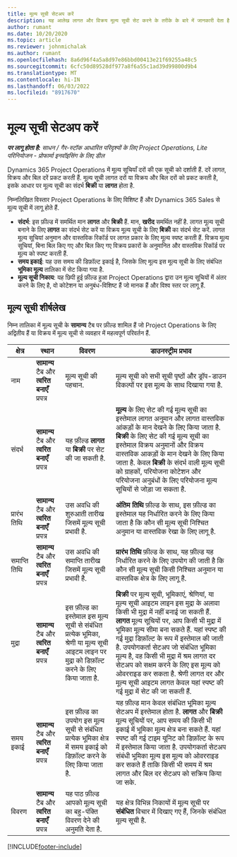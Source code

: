 ```yaml
---
title: मूल्य सूची सेटअप करें
description: यह आलेख लागत और विक्रय मूल्य सूची सेट करने के तरीके के बारे में जानकारी देता है.
author: rumant
ms.date: 10/20/2020
ms.topic: article
ms.reviewer: johnmichalak
ms.author: rumant
ms.openlocfilehash: 8a6d96f4a5a8d97e86bbd00413e21f69255a48c5
ms.sourcegitcommit: 6cfc50d89528df977a8f6a55c1ad39d99800d9b4
ms.translationtype: MT
ms.contentlocale: hi-IN
ms.lasthandoff: 06/03/2022
ms.locfileid: "8917670"
---
```

# <a name="set-up-price-lists"></a>मूल्य सूची सेटअप करें

_**पर लागू होता है:** साधन / गैर-स्टॉक आधारित परिदृश्यों के लिए Project Operations, Lite परिनियोजन - प्रोफार्मा इनवॉइसिंग के लिए डील_

Dynamics 365 Project Operations में मूल्य सूचियाँ दरों की एक सूची को दर्शाती हैं. दरें लागत, विक्रय और बिल दरें प्रकट करती हैं. मूल्य सूची लागत दरों या विक्रय और बिल दरों को प्रकट करती है, इसके आधार पर मूल्य सूची का संदर्भ **बिक्री** या **लागत** होता है.

निम्नलिखित विस्तार Project Operations के लिए विशिष्ट हैं और Dynamics 365 Sales से मूल्य सूची में लागू होते हैं.

- **संदर्भ**: इस फ़ील्ड में समर्थित मान **लागत** और **बिक्री** हैं. मान, **खरीद** समर्थित नहीं है. लागत मूल्य सूची बनाने के लिए **लागत** का संदर्भ सेट करें या विक्रय मूल्य सूची के लिए **बिक्री** का संदर्भ सेट करें. लागत मूल्य सूचियां अनुमान और वास्तविक रिकॉर्ड पर लागत प्रकार के लिए मूल्य स्पष्ट करती हैं. विक्रय मूल्य सूचियां, बिना बिल किए गए और बिल किए गए विक्रय प्रकारों के अनुमानित और वास्तविक रिकॉर्ड पर मूल्य को स्पष्ट करती हैं.
- **समय इकाई**: यह उस समय की डिफ़ॉल्ट इकाई है, जिसके लिए मूल्य इस मूल्य सूची के लिए संबंधित **भूमिका मूल्य** तालिका में सेट किया गया है.
- **मूल्य सूची निकाय**: यह छिपी हुई फ़ील्ड हुआ Project Operations द्वारा उन मूल्य सूचियों में अंतर करने के लिए है, वो कोटेशन या अनुबंध-विशिष्ट हैं जो मानक हैं और विश्व स्तर पर लागू हैं.

## <a name="price-list-header"></a>मूल्य सूची शीर्षलेख

निम्न तालिका में मूल्य सूची के **सामान्य** टैब पर फ़ील्ड शामिल हैं जो Project Operations के लिए अद्वितीय हैं या विक्रय में मूल्य सूची से व्यवहार में महत्वपूर्ण परिवर्तन हैं.

| क्षेत्र | स्थान | विवरण | डाउनस्ट्रीम प्रभाव |
| --- | --- | --- | --- |
| नाम | **सामान्य** टैब और **त्वरित बनाएँ** प्रपत्र | मूल्य सूची की पहचान. | मूल्य सूची को सभी सूची पृष्ठों और ड्रॉप-डाउन विकल्पों पर इस मूल्य के साथ दिखाया गया है.|
| संदर्भ | **सामान्य** टैब और **त्वरित बनाएँ** प्रपत्र | यह फ़ील्ड **लागत** या **बिक्री** पर सेट की जा सकती है. | **मूल्य** के लिए सेट की गई मूल्य सूची का इस्तेमाल लागत अनुमान और लागत वास्तविक आंकड़ों के मान देखने के लिए किया जाता है. **बिक्री** के लिए सेट की गई मूल्य सूची का इस्तेमाल विक्रय अनुमानों और विक्रय वास्तविक आकड़ों के मान देखने के लिए किया जाता है. केवल **बिक्री** के संदर्भ वाली मूल्य सूची को ग्राहकों, परियोजना कोटेशन और परियोजना अनुबंधों के लिए परियोजना मूल्य सूचियों से जोड़ा जा सकता है. |
| प्रारंभ तिथि | **सामान्य** टैब और **त्वरित बनाएँ** प्रपत्र | उस अवधि की शुरुआती तारीख जिसमें मूल्य सूची प्रभावी है. | **अंतिम तिथि** फ़ील्ड के साथ, इस फ़ील्ड का इस्तेमाल यह निर्धारित करने के लिए किया जाता है कि कौन सी मूल्य सूची निश्चित अनुमान या वास्तविक रेखा के लिए लागू है. |
| समाप्ति तिथि | **सामान्य** टैब और **त्वरित बनाएँ** प्रपत्र | उस अवधि की समाप्ति तारीख जिसमें मूल्य सूची प्रभावी है. | **प्रारंभ तिथि** फ़ील्ड के साथ, यह फ़ील्ड यह निर्धारित करने के लिए उपयोग की जाती है कि कौन सी मूल्य सूची किसी निश्चित अनुमान या वास्तविक क्षेत्र के लिए लागू है. |
| मुद्रा | **सामान्य** टैब और **त्वरित बनाएँ** प्रपत्र | इस फ़ील्ड का इस्तेमाल इस मूल्य सूची से संबंधित प्रत्येक भूमिका, श्रेणी या मूल्य सूची आइटम लाइन पर मुद्रा को डिफ़ॉल्ट करने के लिए किया जाता है. | **बिक्री** पर मूल्य सूची, भूमिकाएं, श्रेणियां, या मूल्य सूची आइटम लाइन इस मुद्रा के अलावा किसी भी मुद्रा में नहीं बनाई जा सकती हैं. **लागत** मूल्य सूचियों पर, आप किसी भी मुद्रा में भूमिका मूल्य सीमा बना सकते हैं. यहां स्पष्ट की गई मुद्रा डिफ़ॉल्ट के रूप में इस्तेमाल की जाती है. उपयोगकर्ता सेटअप जो संबंधित भूमिका मूल्य है, वह किसी भी मुद्रा में श्रम लागत दर सेटअप को सक्षम करने के लिए इस मूल्य को ओवरराइड कर सकता है. श्रेणी लागत दर और मूल्य सूची आइटम लागत केवल यहां स्पष्ट की गई मुद्रा में सेट की जा सकती हैं. |
| समय इकाई | **सामान्य** टैब और **त्वरित बनाएँ** प्रपत्र | इस फ़ील्ड का उपयोग इस मूल्य सूची से संबंधित प्रत्येक भूमिका क्षेत्र में समय इकाई को डिफ़ॉल्ट करने के लिए किया जाता है. | यह फ़ील्ड मान केवल संबंधित भूमिका मूल्य सेटअप में इस्तेमाल होता है. **लागत** और **बिक्री** मूल्य सूचियों पर, आप समय की किसी भी इकाई में भूमिका मूल्य क्षेत्र बना सकते हैं. यहां स्पष्ट की गई टाइम यूनिट को डिफ़ॉल्ट के रूप में इस्तेमाल किया जाता है. उपयोगकर्ता सेटअप संबंधी भूमिका मूल्य इस मूल्य को ओवरराइड कर सकते हैं ताकि किसी भी समय में श्रम लागत और बिल दर सेटअप को सक्रिय किया जा सके. |
| विवरण | **सामान्य** टैब और **त्वरित बनाएँ** प्रपत्र | यह पाठ फ़ील्ड आपको मूल्य सूची का बहु-पंक्ति विवरण देने की अनुमति देता है. | यह क्षेत्र विभिन्न निकायों में मूल्य सूची पर **संबंधित** विचार में दिखाए गए हैं, जिनके संबंधित मूल्य सूची है. |


[!INCLUDE[footer-include](../includes/footer-banner.md)]